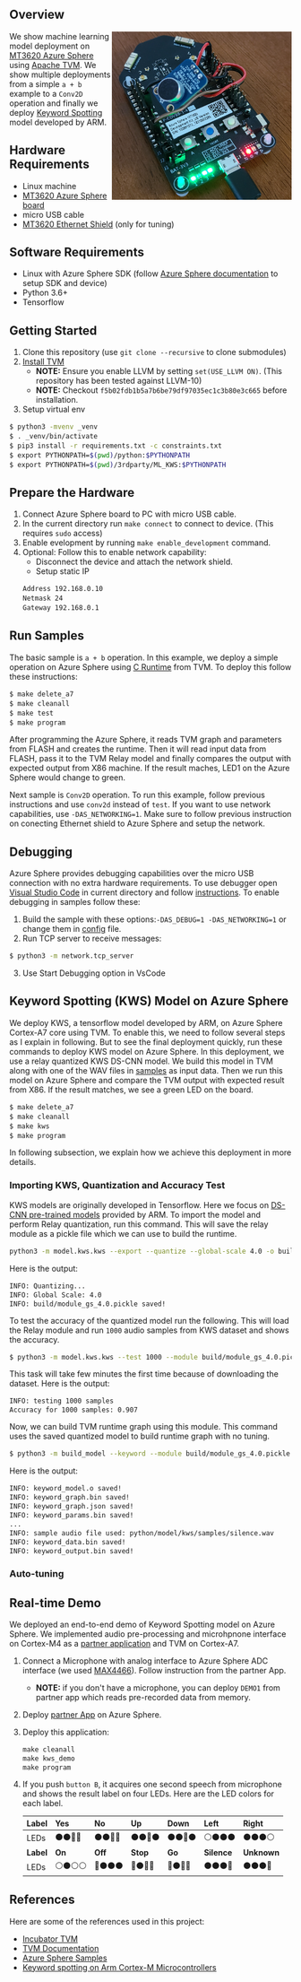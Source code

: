 ## Overview
<img src="./images/kws_demo.jpg" alt="Azure Sphere Demo" width="321" height="300" align="right"/>

We show machine learning model deployment on [MT3620 Azure Sphere](https://azure.microsoft.com/en-us/services/azure-sphere/get-started/) using [Apache TVM](https://tvm.apache.org/). We show multiple deployments from a simple ```a + b``` example to a ```Conv2D``` operation and finally we deploy [Keyword Spotting](https://github.com/ARM-software/ML-KWS-for-MCU) model developed by ARM.

## Hardware Requirements
- Linux machine
- [MT3620 Azure Sphere board](https://www.seeedstudio.com/Azure-Sphere-MT3620-Development-Kit-US-Version-p-3052.html)
- micro USB cable
- [MT3620 Ethernet Shield](https://www.seeedstudio.com/MT3620-Ethernet-Shield-v1-0-p-2917.html) (only for tuning)

## Software Requirements
- Linux with Azure Sphere SDK (follow [Azure Sphere documentation](https://docs.microsoft.com/en-us/azure-sphere/) to setup SDK and device)
- Python 3.6+
- Tensorflow

## Getting Started
1. Clone this repository (use ```git clone --recursive``` to clone submodules)
2. [Install TVM](https://docs.tvm.ai/install/from_source.html)
   - **NOTE:** Ensure you enable LLVM by setting ```set(USE_LLVM ON)```. (This repository has been tested against LLVM-10)
   - **NOTE:** Checkout ```f5b02fdb1b5a7b6be79df97035ec1c3b80e3c665``` before installation.
3. Setup virtual env
```bash
$ python3 -mvenv _venv
$ . _venv/bin/activate
$ pip3 install -r requirements.txt -c constraints.txt
$ export PYTHONPATH=$(pwd)/python:$PYTHONPATH
$ export PYTHONPATH=$(pwd)/3rdparty/ML_KWS:$PYTHONPATH
```

## Prepare the Hardware
1. Connect Azure Sphere board to PC with micro USB cable.
2. In the current directory run ```make connect``` to connect to device. (This requires ```sudo``` access)
3. Enable evelopment by running ```make enable_development``` command.
4. Optional: Follow this to enable network capability:
   - Disconnect the device and attach the network shield.
   - Setup static IP
   ```bash
   Address 192.168.0.10
   Netmask 24
   Gateway 192.168.0.1
   ```

## Run Samples
The basic sample is ```a + b``` operation. In this example, we deploy a simple operation on Azure Sphere using [C Runtime](https://github.com/apache/incubator-tvm/tree/master/src/runtime/crt) from TVM. To deploy this follow these instructions:
```bash
$ make delete_a7
$ make cleanall
$ make test
$ make program
```
After programming the Azure Sphere, it reads TVM graph and parameters from FLASH and creates the runtime. Then it will read input data from FLASH, pass it to the TVM Relay model and finally compares the output with expected output from X86 machine. If the result maches, LED1 on the Azure Sphere would change to green.

Next sample is ```Conv2D``` operation. To run this example, follow previous instructions and use ```conv2d``` instead of ```test```. If you want to use network capabilities, use ```-DAS_NETWORKING=1```. Make sure to follow previous instruction on conecting Ethernet shield to Azure Sphere and setup the network.

## Debugging
Azure Sphere provides debugging capabilities over the micro USB connection with no extra hardware requirements. To use debugger open [Visual Studio Code](https://code.visualstudio.com/) in current directory and follow [instructions](https://docs.microsoft.com/en-us/azure-sphere/install/development-environment-linux).
To enable debugging in samples follow these:
1. Build the sample with these options:```-DAS_DEBUG=1 -DAS_NETWORKING=1``` or change them in [config](./include/config.h) file.
2. Run TCP server to receive messages:
```bash
$ python3 -m network.tcp_server
```
3. Use Start Debugging option in VsCode

## Keyword Spotting (KWS) Model on Azure Sphere
We deploy KWS, a tensorflow model developed by ARM, on Azure Sphere Cortex-A7 core using TVM. To enable this, we need to follow several steps as I explain in following. But to see the final deployment quickly, run these commands to deploy KWS model on Azure Sphere. In this deployment, we use a relay quantized KWS DS-CNN model. We build this model in TVM along with one of the WAV files in [samples](./python/models/kws/samples) as input data. Then we run this model on Azure Sphere and compare the TVM output with expected result from X86. If the result matches, we see a green LED on the board.
```bash
$ make delete_a7
$ make cleanall
$ make kws
$ make program
```
In following subsection, we explain how we achieve this deployment in more details.

### Importing KWS, Quantization and Accuracy Test
KWS models are originally developed in Tensorflow. Here we focus on [DS-CNN pre-trained models](https://github.com/ARM-software/ML-KWS-for-MCU/tree/master/Pretrained_models/DS_CNN) provided by ARM. To import the model and perform Relay quantization, run this command. This will save the relay module as a pickle file which we can use to build the runtime.
```bash
python3 -m model.kws.kws --export --quantize --global-scale 4.0 -o build
```
Here is the output:
```
INFO: Quantizing...
INFO: Global Scale: 4.0
INFO: build/module_gs_4.0.pickle saved!
```

To test the accuracy of the quantized model run the following. This will load the Relay module and run ```1000``` audio samples from KWS dataset and shows the accuracy.
```bash
$ python3 -m model.kws.kws --test 1000 --module build/module_gs_4.0.pickle 
```
This task will take few minutes the first time because of downloading the dataset. Here is the output:
```
INFO: testing 1000 samples
Accuracy for 1000 samples: 0.907
```
Now, we can build TVM runtime graph using this module. This command uses the saved quantized model to build runtime graph with no tuning.
```bash
$ python3 -m build_model --keyword --module build/module_gs_4.0.pickle -o build
```
Here is the output:
```
INFO: keyword_model.o saved!
INFO: keyword_graph.bin saved!
INFO: keyword_graph.json saved!
INFO: keyword_params.bin saved!
...
INFO: sample audio file used: python/model/kws/samples/silence.wav
INFO: keyword_data.bin saved!
INFO: keyword_output.bin saved!
```

### Auto-tuning

## Real-time Demo
We deployed an end-to-end demo of Keyword Spotting model on Azure Sphere. We implemented audio pre-processing and microhpnone interface on Cortex-M4 as a [partner application](./apps/kws_mic) and TVM on Cortex-A7.

1. Connect a Microphone with analog interface to Azure Sphere ADC interface (we used [MAX4466](https://www.adafruit.com/product/1063)). Follow instruction from the partner App.
   - **NOTE:** if you don't have a microphone, you can deploy ```DEMO1``` from partner app which reads pre-recorded data from memory.
2. Deploy [partner App](./apps/kws_mic) on Azure Sphere.
3. Deploy this application:
   ```
   make cleanall
   make kws_demo
   make program
   ```
4. If you push ```button B```, it acquires one second speech from microphone and shows the result label on four LEDs. Here are the LED colors for each label.

   Label | Yes | No | Up | Down | Left | Right
   --- | --- | --- | --- |--- |--- |---
   LEDs | :black_circle::black_circle::green_heart::green_heart: | :black_circle::black_circle::red_circle::red_circle: | :black_circle::black_circle::green_heart::black_circle: | :black_circle::black_circle::large_blue_circle::black_circle: | :white_circle::black_circle::black_circle::black_circle: | :black_circle::black_circle::black_circle::white_circle:
   **Label** | **On** | **Off** | **Stop** | **Go** | **Silence** | **Unknown**
   LEDs | :white_circle::black_circle::white_circle::white_circle: | :red_circle::black_circle::black_circle::black_circle: | :red_circle::black_circle::red_circle::red_circle: | :green_heart::black_circle::green_heart::green_heart: | :black_circle::black_circle::black_circle::large_blue_circle: | :black_circle::black_circle::black_circle::green_heart:

## References
Here are some of the references used in this project:

- [Incubator TVM](https://github.com/apache/incubator-tvm)
- [TVM Documentation](https://tvm.apache.org/docs/)
- [Azure Sphere Samples](https://github.com/Azure/azure-sphere-samples)
- [Keyword spotting on Arm Cortex-M Microcontrollers](https://github.com/ARM-software/ML-KWS-for-MCU)
